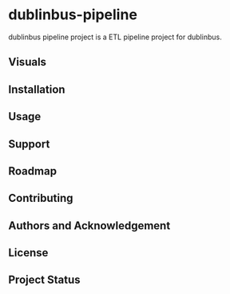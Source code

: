 # dublinbus-pipeline
dublinbus pipeline project is a ETL pipeline project for dublinbus.

## Visuals

## Installation

## Usage

## Support

## Roadmap

## Contributing

## Authors and Acknowledgement

## License

## Project Status